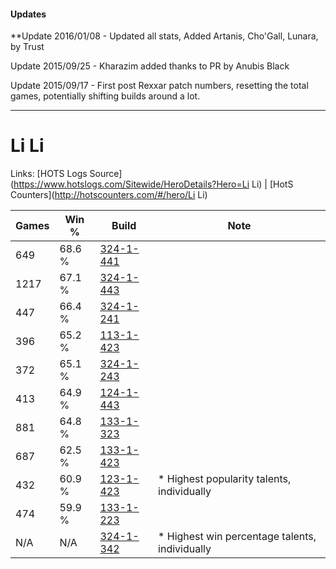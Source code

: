 #### Updates
**Update 2016/01/08 - Updated all stats, Added Artanis, Cho'Gall, Lunara, by Trust

Update 2015/09/25 - Kharazim added thanks to PR by Anubis Black

Update 2015/09/17 - First post Rexxar patch numbers, resetting the total games, potentially shifting builds around a lot.

***

# Li Li

Links: [HOTS Logs Source](https://www.hotslogs.com/Sitewide/HeroDetails?Hero=Li Li) | [HotS Counters](http://hotscounters.com/#/hero/Li Li)

Games  | Win %  | Build     | Note
-----  | -----  | -----     | ----
649    | 68.6 % | [324-1-441](http://www.heroesfire.com/hots/talent-calculator/li-li#oWnX) | 
1217   | 67.1 % | [324-1-443](http://www.heroesfire.com/hots/talent-calculator/li-li#oWnZ) | 
447    | 66.4 % | [324-1-241](http://www.heroesfire.com/hots/talent-calculator/li-li#oWkP) | 
396    | 65.2 % | [113-1-423](http://www.heroesfire.com/hots/talent-calculator/li-li#gTeV) | 
372    | 65.1 % | [324-1-243](http://www.heroesfire.com/hots/talent-calculator/li-li#oWkR) | 
413    | 64.9 % | [124-1-443](http://www.heroesfire.com/hots/talent-calculator/li-li#guVZ) | 
881    | 64.8 % | [133-1-323](http://www.heroesfire.com/hots/talent-calculator/li-li#hERx) | 
687    | 62.5 % | [133-1-423](http://www.heroesfire.com/hots/talent-calculator/li-li#hETV) | 
432    | 60.9 % | [123-1-423](http://www.heroesfire.com/hots/talent-calculator/li-li#gs2_) | * Highest popularity talents, individually
474    | 59.9 % | [133-1-223](http://www.heroesfire.com/hots/talent-calculator/li-li#hEQN) | 
N/A    | N/A    | [324-1-342](http://www.heroesfire.com/hots/talent-calculator/li-li#oWl-) | * Highest win percentage talents, individually
